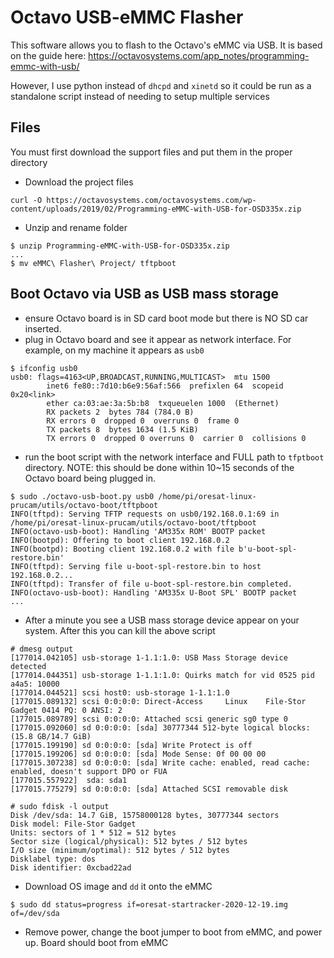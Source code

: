 # Octavo USB-eMMC Flasher
This software allows you to flash to the Octavo's eMMC via USB. It is based on
the guide here: 
https://octavosystems.com/app_notes/programming-emmc-with-usb/

However, I use python instead of `dhcpd` and `xinetd` so it could be run as
a standalone script instead of needing to setup multiple services

## Files
You must first download the support files and put them in the proper directory
- Download the project files
```
curl -O https://octavosystems.com/octavosystems.com/wp-content/uploads/2019/02/Programming-eMMC-with-USB-for-OSD335x.zip
```
- Unzip and rename folder
```
$ unzip Programming-eMMC-with-USB-for-OSD335x.zip
...
$ mv eMMC\ Flasher\ Project/ tftpboot
```

## Boot Octavo via USB as USB mass storage
- ensure Octavo board is in SD card boot mode but there is NO SD car inserted.
- plug in Octavo board and see it appear as network interface. For example, on
  my machine it appears as `usb0`
```
$ ifconfig usb0
usb0: flags=4163<UP,BROADCAST,RUNNING,MULTICAST>  mtu 1500
        inet6 fe80::7d10:b6e9:56af:566  prefixlen 64  scopeid 0x20<link>
        ether ca:03:ae:3a:5b:b8  txqueuelen 1000  (Ethernet)
        RX packets 2  bytes 784 (784.0 B)
        RX errors 0  dropped 0  overruns 0  frame 0
        TX packets 8  bytes 1634 (1.5 KiB)
        TX errors 0  dropped 0 overruns 0  carrier 0  collisions 0
```

- run the boot script with the network interface and FULL path to `tfptboot`
  directory. NOTE: this should be done within 10~15 seconds of the Octavo board
  being plugged in.
```
$ sudo ./octavo-usb-boot.py usb0 /home/pi/oresat-linux-prucam/utils/octavo-boot/tftpboot
INFO(tftpd): Serving TFTP requests on usb0/192.168.0.1:69 in /home/pi/oresat-linux-prucam/utils/octavo-boot/tftpboot
INFO(octavo-usb-boot): Handling 'AM335x ROM' BOOTP packet
INFO(bootpd): Offering to boot client 192.168.0.2
INFO(bootpd): Booting client 192.168.0.2 with file b'u-boot-spl-restore.bin'
INFO(tftpd): Serving file u-boot-spl-restore.bin to host 192.168.0.2...
INFO(tftpd): Transfer of file u-boot-spl-restore.bin completed.
INFO(octavo-usb-boot): Handling 'AM335x U-Boot SPL' BOOTP packet
...
```  

- After a minute you see a USB mass storage device appear on your system. After
  this you can kill the above script
```
# dmesg output
[177014.042105] usb-storage 1-1.1:1.0: USB Mass Storage device detected
[177014.044351] usb-storage 1-1.1:1.0: Quirks match for vid 0525 pid a4a5: 10000
[177014.044521] scsi host0: usb-storage 1-1.1:1.0
[177015.089132] scsi 0:0:0:0: Direct-Access     Linux    File-Stor Gadget 0414 PQ: 0 ANSI: 2
[177015.089789] scsi 0:0:0:0: Attached scsi generic sg0 type 0
[177015.092060] sd 0:0:0:0: [sda] 30777344 512-byte logical blocks: (15.8 GB/14.7 GiB)
[177015.199190] sd 0:0:0:0: [sda] Write Protect is off
[177015.199206] sd 0:0:0:0: [sda] Mode Sense: 0f 00 00 00
[177015.307238] sd 0:0:0:0: [sda] Write cache: enabled, read cache: enabled, doesn't support DPO or FUA
[177015.557922]  sda: sda1
[177015.775279] sd 0:0:0:0: [sda] Attached SCSI removable disk
```
```
# sudo fdisk -l output
Disk /dev/sda: 14.7 GiB, 15758000128 bytes, 30777344 sectors
Disk model: File-Stor Gadget
Units: sectors of 1 * 512 = 512 bytes
Sector size (logical/physical): 512 bytes / 512 bytes
I/O size (minimum/optimal): 512 bytes / 512 bytes
Disklabel type: dos
Disk identifier: 0xcbad22ad
```

- Download OS image and `dd` it onto the eMMC
```
$ sudo dd status=progress if=oresat-startracker-2020-12-19.img of=/dev/sda
```

- Remove power, change the boot jumper to boot from eMMC, and power up. Board
  should boot from eMMC
